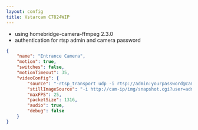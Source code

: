 ```yaml
---
layout: config
title: Vstarcam C7824WIP
---
```

- using homebridge-camera-ffmpeg 2.3.0
- authentication for rtsp admin and camera password

```json
{
    "name": "Entrance Camera",
    "motion": true,
    "switches": false,
    "motionTimeout": 35,
    "videoConfig": {
        "source": "-rtsp_transport udp -i rtsp://admin:yourpassword@cam-ip:10554/udp/av0_0",
        "stillImageSource": "-i http://cam-ip/img/snapshot.cgi?user=admin&pwd=yourpassword&res=0",
        "maxFPS": 25,
        "packetSize": 1316,
        "audio": true,
        "debug": false
    }
}
```
